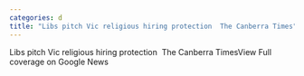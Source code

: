 ```yaml
---
categories: d
title: "Libs pitch Vic religious hiring protection  The Canberra Times"
---
```

Libs pitch Vic religious hiring protection&nbsp;&nbsp;The Canberra TimesView Full coverage on Google News